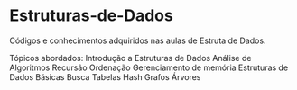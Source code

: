 # Estruturas-de-Dados
Códigos e conhecimentos adquiridos nas aulas de Estruta de Dados.

Tópicos abordados:
Introdução a Estruturas de Dados
Análise de Algoritmos
Recursão
Ordenação
Gerenciamento de memória
Estruturas de Dados Básicas
Busca
Tabelas Hash
Grafos
Árvores
